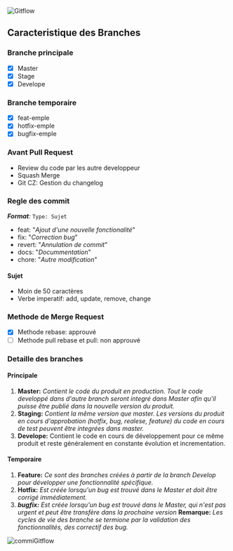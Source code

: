 ![Gitflow](https://user-images.githubusercontent.com/50138085/146559960-97c44dc0-8a18-4fc1-a3ea-8f1500558edc.jpg)

## Caracteristique des Branches
### Branche principale
- [x] Master
- [x] Stage
- [x] Develope
### Branche temporaire
- [x] feat-emple
- [x] hotfix-emple
- [x] bugfix-emple
### Avant Pull Request
- Review du code par les autre developpeur
- Squash Merge
- Git CZ: Gestion du changelog
### Regle des commit
 ***Format**:* 
`Type: Sujet`
- feat: "*Ajout d'une nouvelle fonctionalité*"
- fix: "*Correction bug*"
- revert: "*Annulation de commit*"
- docs: "*Docummentation*"
- chore: "*Autre modification*"
#### Sujet
- Moin de 50 caractères
- Verbe imperatif: add, update, remove, change
### Methode de Merge Request
- [x] Methode rebase: approuvé
- [ ] Methode pull rebase et pull: non approuvé

### Detaille des branches
#### Principale

1. **Master:** *Contient le code du produit en production. Tout le code developpé dans d'autre branch seront integré dans Master afin qu'il puisse être publié dans la nouvelle version du produit.*
2. **Staging:** *Contient la même version que master. Les versions du produit en cours d'approbation (hotfix, bug, realese, feature) du code en cours de test peuvent être integrées dans master.*
3. **Develope:** Contient le code en cours de développement pour ce même produit et reste généralement en constante évolution et incrementation.
#### Temporaire
1. **Feature:** *Ce sont des branches créées à partir de la branch Develop pour développer une fonctionnalité spécifique.*
2. **Hotfix:** *Est créée lorsqu'un bug est trouvé dans le Master et doit être corrigé immédiatement.*
3. ***bugfix:*** *Est créée lorsqu'un bug est trouvé dans le Master, qui n'est pas urgent et peut être transfère dans la prochaine version*
**Remarque:**
*Les cycles de vie des branche se termione par la validation des fonctionnalités, des correctif des bug.*

![commiGitflow](https://user-images.githubusercontent.com/50138085/146574272-2a6686f0-96ff-4451-8f19-65d28ee50105.jpg)


